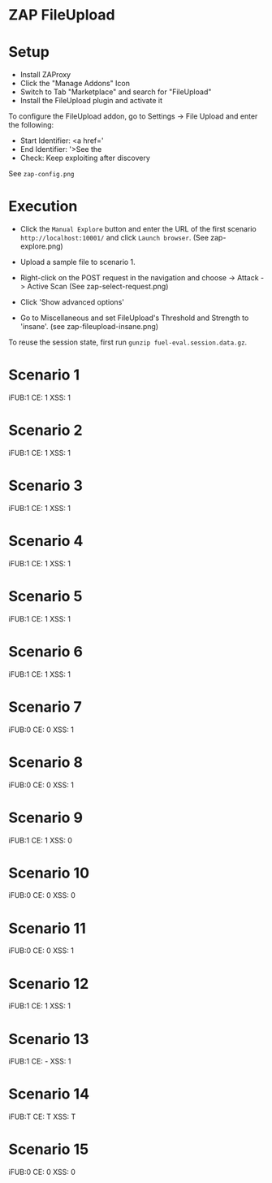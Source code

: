 ZAP FileUpload
==============

# Setup

- Install ZAProxy
- Click the "Manage Addons" Icon
- Switch to Tab "Marketplace" and search for  "FileUpload"
- Install the FileUpload plugin and activate it

To configure the FileUpload addon, go to Settings -> File Upload and enter the following:

- Start Identifier: <a href='
- End Identifier: '>See the
- Check: Keep exploiting after discovery

See `zap-config.png`

# Execution

- Click the `Manual Explore` button and enter the URL of the first scenario `http://localhost:10001/` and click `Launch browser`. (See zap-explore.png)
- Upload a sample file to scenario 1. 
- Right-click on the POST request in the navigation and choose -> Attack -> Active Scan (See zap-select-request.png)

- Click 'Show advanced options'
- Go to Miscellaneous and set FileUpload's Threshold and Strength to 'insane'. (see zap-fileupload-insane.png)

To reuse the session state, first run `gunzip fuel-eval.session.data.gz`.

# Scenario 1
iFUB:1
CE:  1
XSS: 1

# Scenario 2
iFUB:1
CE:  1
XSS: 1

# Scenario 3
iFUB:1
CE:  1
XSS: 1

# Scenario 4
iFUB:1
CE:  1
XSS: 1

# Scenario 5
iFUB:1
CE:  1
XSS: 1

# Scenario 6
iFUB:1
CE:  1
XSS: 1

# Scenario 7
iFUB:0
CE:  0
XSS: 1

# Scenario 8
iFUB:0
CE:  0
XSS: 1

# Scenario 9
iFUB:1
CE:  1
XSS: 0

# Scenario 10
iFUB:0
CE:  0
XSS: 0

# Scenario 11
iFUB:0
CE:  0
XSS: 1

# Scenario 12
iFUB:1
CE:  1
XSS: 1

# Scenario 13
iFUB:1
CE:  -
XSS: 1

# Scenario 14
iFUB:T
CE:  T
XSS: T

# Scenario 15
iFUB:0
CE:  0
XSS: 0
